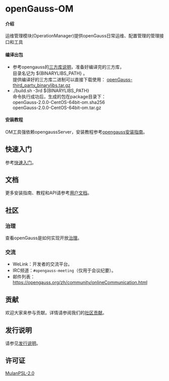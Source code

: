 # openGauss-OM

#### 介绍

运维管理模块(OperationManager)提供openGauss日常运维、配置管理的管理接口和工具

#### 编译出包

- 参考opengauss的[三方库说明](https://gitee.com/opengauss/openGauss-server#%E7%BC%96%E8%AF%91%E7%AC%AC%E4%B8%89%E6%96%B9%E8%BD%AF%E4%BB%B6)，准备好编译完的三方库，     
  目录名记为 ${BINARYLIBS_PATH} 。      
  提供编译好的三方库二进制可以直接下载使用： [openGauss-third_party_binarylibs.tar.gz](https://opengauss.obs.cn-south-1.myhuaweicloud.com/2.0.0/openGauss-third_party_binarylibs.tar.gz)
- ./build.sh -3rd ${BINARYLIBS_PATH}       
  命令执行成功后，生成的包在package目录下：      
  openGauss-2.0.0-CentOS-64bit-om.sha256      
  openGauss-2.0.0-CentOS-64bit-om.tar.gz       


#### 安装教程

OM工具强依赖opengaussServer，安装教程参考[opengauss安装指南](https://opengauss.org/zh/docs/latest/docs/installation/installation.html)。

## 快速入门

参考[快速入门](https://opengauss.org/zh/docs/2.0.0/docs/Quickstart/Quickstart.html)。

## 文档

更多安装指南、教程和API请参考[用户文档](https://gitee.com/opengauss/docs)。

## 社区

### 治理

查看openGauss是如何实现开放[治理](https://gitee.com/opengauss/community/blob/master/governance.md)。

### 交流

- WeLink：开发者的交流平台。
- IRC频道：`#opengauss-meeting`（仅用于会议纪要）。
- 邮件列表：https://opengauss.org/zh/community/onlineCommunication.html

## 贡献

欢迎大家来参与贡献。详情请参阅我们的[社区贡献](https://opengauss.org/zh/contribution.html)。

## 发行说明

请参见[发行说明](https://opengauss.org/zh/docs/2.0.0/docs/Releasenotes/Releasenotes.html)。

## 许可证

[MulanPSL-2.0](http://license.coscl.org.cn/MulanPSL2/)

